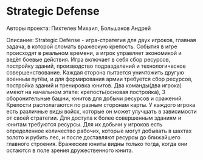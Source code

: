 # Strategic Defense

Авторы проекта: Пихтелев Михаил, Большаков Андрей

Описание:
    Strategic Defense - игра-стратегия для двух игроков, главная задача, в которой сломать вражескую крепость.
    События в игре происходят в реальном времени, а игрок управляет экономикой и ведёт боевые действия. 
    Игра включает в себя сбор ресурсов, постройку зданий, производство подразделений и технологическое совершенствование.
    Каждая сторона пытается уничтожить другую военным путём, и для формирования армии требуется сбор ресурсов, постройка зданий и тренировка юнитов.
    Два команды(два игрока) имеют на начальном этапе: 
    крепость(основая постройка), 
    3 оборонительные башни, юнитов для добычи ресурсов и сражений.
    Крепости располагаются по разным сторонам карты.
    У каждого игрока есть различные виды войск, которые он может улучшать в зависимости от своей стратегии.
    Для доступа к более совершенным зданиям и юнитам требуются ресурсы.
    Для их добычи у игроков есть определенное количество рабочих, которые могут добывать в шахтах золото и рубить лес, 
    и после доставляют ресурсы до ближайшего главного строения.
    Вражеские юниты видны только тогда, когда они остаются в поле зрения дружественного юнита.
